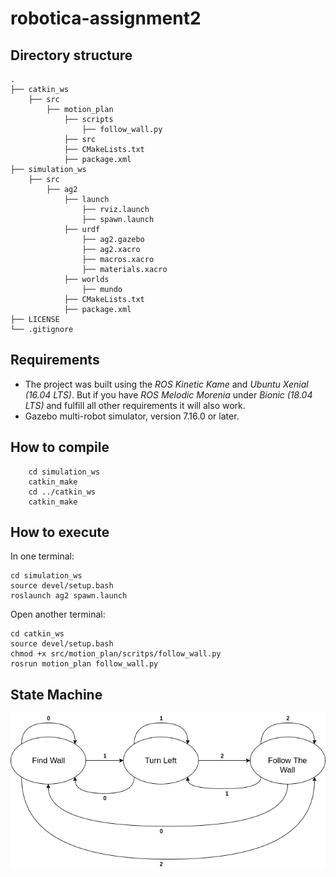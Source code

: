 # robotica-assignment2

## Directory structure

    .
    ├── catkin_ws                
        ├── src
            ├── motion_plan
                ├── scripts
                    ├── follow_wall.py
                ├── src
                ├── CMakeLists.txt
                ├── package.xml  
    ├── simulation_ws
        ├── src
            ├── ag2
                ├── launch
                    ├── rviz.launch
                    ├── spawn.launch
                ├── urdf
                    ├── ag2.gazebo
                    ├── ag2.xacro
                    ├── macros.xacro
                    ├── materials.xacro
                ├── worlds
                    ├── mundo
                ├── CMakeLists.txt
                ├── package.xml                
    ├── LICENSE
    └── .gitignore

## Requirements
- The project was built using the <i> ROS Kinetic Kame </i> and <i>Ubuntu Xenial (16.04 LTS)</i>. But if you have <i>ROS Melodic Morenia</i> under <i>Bionic (18.04 LTS)</i> and fulfill all other requirements it will also work.
- Gazebo multi-robot simulator, version 7.16.0 or later.
## How to compile
```
    cd simulation_ws
    catkin_make 
    cd ../catkin_ws
    catkin_make 
```

## How to execute

In one terminal: <br>
```
cd simulation_ws 
source devel/setup.bash 
roslaunch ag2 spawn.launch 
```

Open another terminal:<br>
```
cd catkin_ws 
source devel/setup.bash 
chmod +x src/motion_plan/scritps/follow_wall.py 
rosrun motion_plan follow_wall.py 
```

## State Machine

![imgs/state_machine](state_machine.png)
